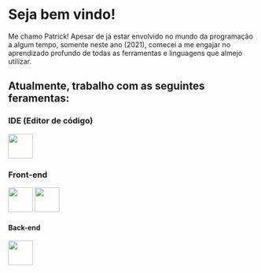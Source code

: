 # Seja bem vindo!

Me chamo Patrick! Apesar de já estar envolvido no mundo da programação a algum tempo, somente neste ano (2021), comecei a me engajar no aprendizado profundo de todas as ferramentas e linguagens que almejo utilizar.

## Atualmente, trabalho com as seguintes feramentas: 

### IDE (Editor de código)
<img src="https://seeklogo.com/images/A/atom-logo-19BD90FF87-seeklogo.com.png" width="50">

### Front-end
<img src="https://cdn.pixabay.com/photo/2017/08/05/11/16/logo-2582748_1280.png" width="50">
<img src="https://cdn.pixabay.com/photo/2017/08/05/11/16/logo-2582747_1280.png" width="50">

#### Back-end
<img src="https://upload.wikimedia.org/wikipedia/commons/thumb/2/27/PHP-logo.svg/2560px-PHP-logo.svg.png" width="50">

